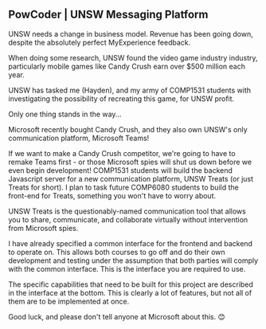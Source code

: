 ## PowCoder | UNSW Messaging Platform

UNSW needs a change in business model. Revenue has been going down, despite the absolutely perfect MyExperience feedback.

When doing some research, UNSW found the video game industry industry, particularly mobile games like Candy Crush earn over $500 million each year.

UNSW has tasked me (Hayden), and my army of COMP1531 students with investigating the possibility of recreating this game, for UNSW profit.

Only one thing stands in the way...

Microsoft recently bought Candy Crush, and they also own UNSW's only communication platform, Microsoft Teams!

If we want to make a Candy Crush competitor, we're going to have to remake Teams first - or those Microsoft spies will shut us down before we even begin development!
COMP1531 students will build the backend Javascript server for a new communication platform, UNSW Treats (or just Treats for short). I plan to task future COMP6080 students to build the front-end for Treats, something you won't have to worry about.

UNSW Treats is the questionably-named communication tool that allows you to share, communicate, and collaborate virtually without intervention from Microsoft spies.

I have already specified a common interface for the frontend and backend to operate on. This allows both courses to go off and do their own development and testing under the assumption that both parties will comply with the common interface. This is the interface you are required to use.

The specific capabilities that need to be built for this project are described in the interface at the bottom. This is clearly a lot of features, but not all of them are to be implemented at once.

Good luck, and please don't tell anyone at Microsoft about this. 😊


